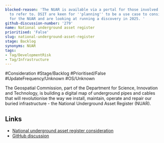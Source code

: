 ```yaml
---
blocked-reason: 'The NUAR is available via a portal for those involved in ''digging''
  to refer to. DSIT are keen for ''planning'' to be a use case to consider wider applications
  for the NUAR and are looking at running a discovery in 2025. '
github-discussion-number: '279'
name: National underground asset register
prioritised: 'False'
slug: national-underground-asset-register
stage: Backlog
synonyms: NUAR
tags:
- Tag/DevelopmentRisk
- Tag/Infrastructure
---
```


#Consideration #Stage/Backlog #Prioritised/False #UpdateFrequency/Unknown #OS/Unknown

The Geospatial Commission, part of the Department for Science, Innovation and Technology, is building a digital map of underground pipes and cables that will revolutionise the way we install, maintain, operate and repair our buried infrastructure - the National Underground Asset Register (NUAR).

## Links

* [National underground asset register consideration](https://design.planning.data.gov.uk/planning-consideration/national-underground-asset-register)
* [GitHub discussion](https://github.com/digital-land/data-standards-backlog/discussions/279)